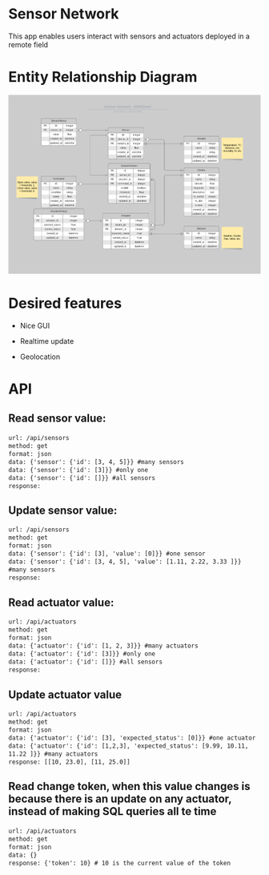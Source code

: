 # Sensor Network

This app enables users interact with sensors and actuators deployed in a remote field

# Entity Relationship Diagram 

![Entity Relationship diagram](./docs/erd.png)

# Desired features

* Nice GUI

* Realtime update

* Geolocation

# API
## Read sensor value:
```
url: /api/sensors
method: get
format: json
data: {'sensor': {'id': [3, 4, 5]}} #many sensors
data: {'sensor': {'id': [3]}} #only one
data: {'sensor': {'id': []}} #all sensors 
response:
```

## Update sensor value:
```
url: /api/sensors
method: get
format: json
data: {'sensor': {'id': [3], 'value': [0]}} #one sensor
data: {'sensor': {'id': [3, 4, 5], 'value': [1.11, 2.22, 3.33 ]}} #many sensors
response:
```

## Read actuator value:
```
url: /api/actuators
method: get
format: json
data: {'actuator': {'id': [1, 2, 3]}} #many actuators
data: {'actuator': {'id': [3]}} #only one
data: {'actuator': {'id': []}} #all sensors
response:
```

## Update actuator value
```
url: /api/actuators
method: get
format: json
data: {'actuator': {'id': [3], 'expected_status': [0]}} #one actuator
data: {'actuator': {'id': [1,2,3], 'expected_status': [9.99, 10.11, 11.22 ]}} #many actuators
response: [[10, 23.0], [11, 25.0]]
```

## Read change token, when this value changes is because there is an update on any actuator, instead of making SQL queries all te time
```
url: /api/actuators
method: get
format: json
data: {}
response: {'token': 10} # 10 is the current value of the token
```

